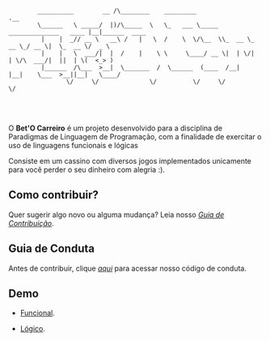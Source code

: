 
            __________        __ /\________    _________                             .__               
            \______   \ _____/  |)/\_____  \   \_   ___ \_____ ______________   ____ |__|______  ____  
             |    |  _// __ \   __\ /   |   \  /    \  \/\__  \\_  __ \_  __ \_/ __ \|  \_  __ \/  _ \ 
             |    |   \  ___/|  |  /    |    \ \     \____/ __ \|  | \/|  | \/\  ___/|  ||  | \(  <_> )
             |______  /\___  >__|  \_______  /  \______  (____  /__|   |__|    \___  >__||__|   \____/ 
                    \/     \/              \/          \/     \/                   \/                  



<br></br>

O **Bet'O Carreiro** é um projeto desenvolvido para a disciplina de Paradigmas de Linguagem de Programação, com a finalidade de exercitar o uso de linguagens funcionais e lógicas

Consiste em um cassino com diversos jogos implementados unicamente para você perder o seu dinheiro com alegria :).

## Como contribuir?

Quer sugerir algo novo ou alguma mudança? Leia nosso *[Guia de Contribuição](CONTRIBUTING.md)*.

## Guia de Conduta

Antes de contribuir, clique *[aqui](CODE_OF_CONDUCT.md)* para acessar nosso código de conduta.

## Demo

- [Funcional](https://www.youtube.com/watch?v=agvVuu8yfa8).

- [Lógico](https://www.youtube.com/watch?v=bx-HjEJFWrI).

